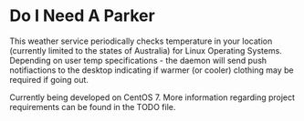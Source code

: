 # Do I Need A Parker

This weather service periodically checks temperature in your location (currently limited to the states of Australia) for Linux Operating Systems. Depending on user temp specifications - the daemon will send push notifiactions to the desktop indicating if warmer (or cooler) clothing may be required if going out.

Currently being developed on CentOS 7. 
More information regarding project requirements can be found in the TODO file.
